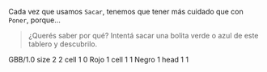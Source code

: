 Cada vez que usamos `Sacar`, tenemos que tener más cuidado que con `Poner`, porque...

> ¿Querés saber por qué? Intentá sacar una bolita verde o azul de este tablero y descubrilo. 

<gs-board>
  GBB/1.0
    size 2 2
    cell 1 0 Rojo 1
    cell 1 1 Negro 1
    head 1 1
</gs-board>